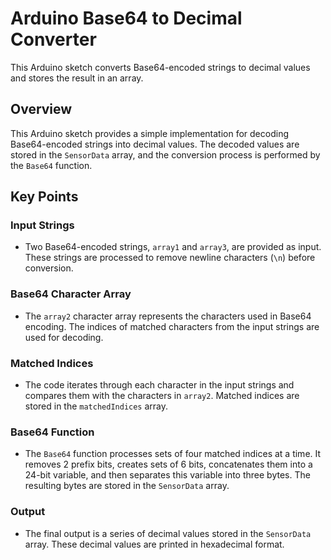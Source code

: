 # Arduino Base64 to Decimal Converter

This Arduino sketch converts Base64-encoded strings to decimal values and stores the result in an array.

## Overview

This Arduino sketch provides a simple implementation for decoding Base64-encoded strings into decimal values. The decoded values are stored in the `SensorData` array, and the conversion process is performed by the `Base64` function.

## Key Points

### Input Strings

- Two Base64-encoded strings, `array1` and `array3`, are provided as input. These strings are processed to remove newline characters (`\n`) before conversion.

### Base64 Character Array

- The `array2` character array represents the characters used in Base64 encoding. The indices of matched characters from the input strings are used for decoding.

### Matched Indices

- The code iterates through each character in the input strings and compares them with the characters in `array2`. Matched indices are stored in the `matchedIndices` array.

### Base64 Function

- The `Base64` function processes sets of four matched indices at a time. It removes 2 prefix bits, creates sets of 6 bits, concatenates them into a 24-bit variable, and then separates this variable into three bytes. The resulting bytes are stored in the `SensorData` array.

### Output

- The final output is a series of decimal values stored in the `SensorData` array. These decimal values are printed in hexadecimal format.
